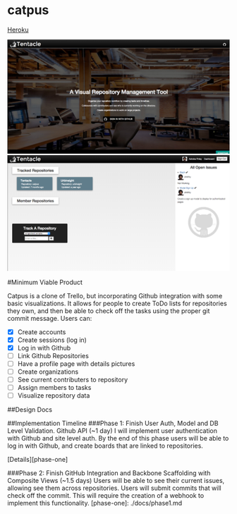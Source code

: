 # catpus
[Heroku](https://tentacleio.herokuapp.com/)

![Landing Page](screenshots/landing_screen.png)
![Dashboard](screenshots/logged_in_screen.png)

#Minimum Viable Product

Catpus is a clone of Trello, but incorporating Github integration with some basic visualizations. It allows for people to create ToDo lists for repositories they own, and then be able to check off the tasks using the proper git commit message. Users can:

- [x] Create accounts
- [x] Create sessions (log in)
- [x] Log in with Github
- [ ] Link Github Repositories
- [ ] Have a profile page with details pictures
- [ ] Create organizations
- [ ] See current contributers to repository
- [ ] Assign members to tasks
- [ ] Visualize repository data

##Design Docs

##Implementation Timeline
###Phase 1: Finish User Auth, Model and DB Level Validation. Github API (~1 day)
I will implement user authentication with Github and site level auth. By the end of this phase users will be able to log in with Github, and create boards that are linked to repositories.

[Details][phase-one]

###Phase 2: Finish GitHub Integration and Backbone Scaffolding with Composite Views (~1.5 days)
Users will be able to see their current issues, allowing see them across repositories. Users will submit commits that will check off the commit. This will require the creation of a webhook to implement this functionality.
[phase-one]: ./docs/phase1.md
